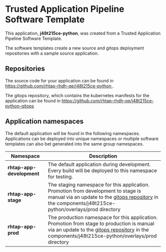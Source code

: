 # Trusted Application Pipeline Software Template

This application, **j48t215ce-python**, was created from a Trusted Application Pipeline Software Template.

The software templates create a new source and gitops deployment repositories with a sample source application. 

## Repositories

The source code for your application can be found in [https://github.com/rhtap-rhdh-qe/j48t215ce-python ](https://github.com/rhtap-rhdh-qe/j48t215ce-python ).
 
The gitops repository, which contains the kubernetes manifests for the application can be found in 
[https://github.com/rhtap-rhdh-qe/j48t215ce-python-gitops ](https://github.com/rhtap-rhdh-qe/j48t215ce-python-gitops ) 

## Application namespaces 

The default application will be found in the following namespaces. Applications can be deployed into unique namespaces or multiple software templates can also bet generated into the same group namespaces.  

|  Namespace   |  Description   |  
| -------- | -------- |   
| **rhtap-app-development** | The default application during development. Every build will be deployed to this namespace for testing. | 
| **rhtap-app-stage** | The staging namespace for this application. Promotion from development to stage is manual via an update to the [gitops repository](https://github.com/rhtap-rhdh-qe/j48t215ce-python-gitops ) in the components/j48t215ce-python/overlays/prod directory |  
| **rhtap-app-prod** | The production namespace for this application. Promotion from stage to production is manual via an update to the [gitops repository](https://github.com/rhtap-rhdh-qe/j48t215ce-python-gitops ) in the components/j48t215ce-python/overlays/prod directory | 